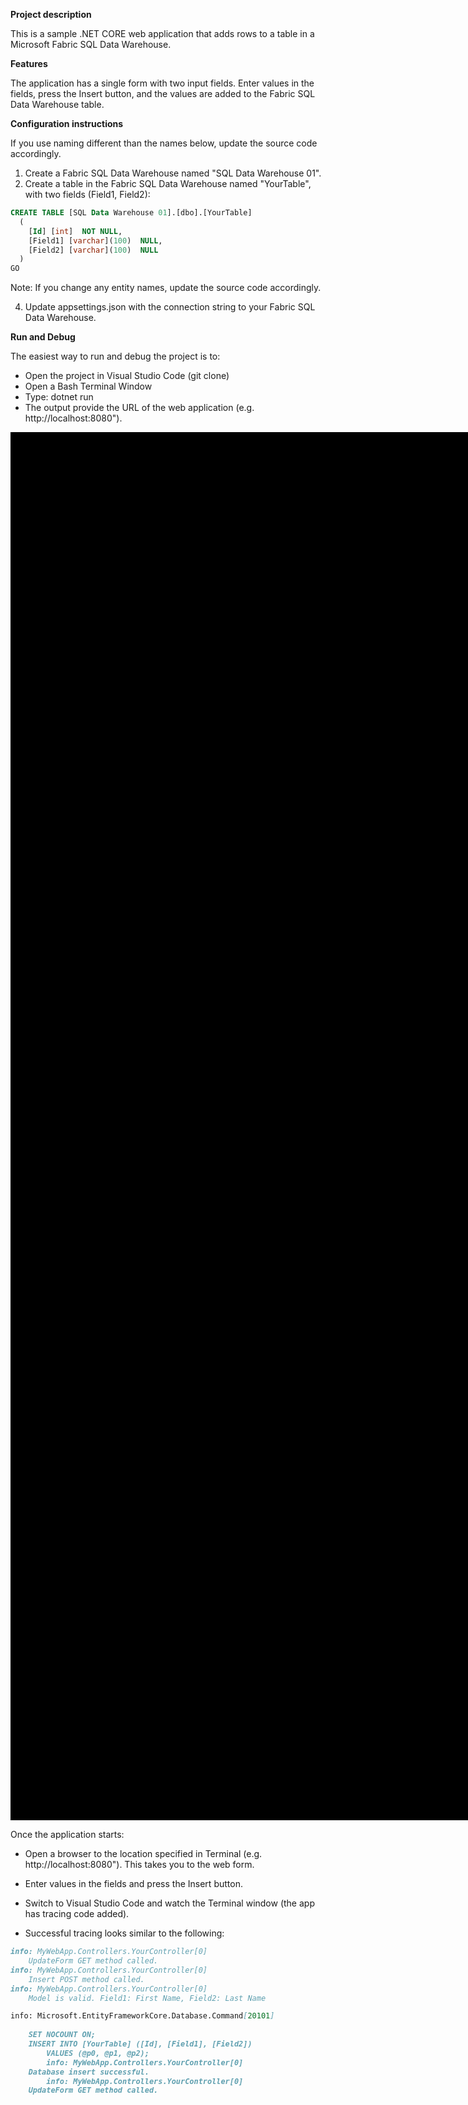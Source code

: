 **Project description**

This is a sample .NET CORE web application that adds rows to a table in a Microsoft Fabric SQL Data Warehouse.  

**Features**

The application has a single form with two input fields. Enter values in the fields, press the Insert button, and the values are added to the Fabric SQL Data Warehouse table.  


**Configuration instructions**

If you use naming different than the names below, update the source code accordingly.

1. Create a Fabric SQL Data Warehouse named "SQL Data Warehouse 01".
2. Create a table in the Fabric SQL Data Warehouse named "YourTable", with two fields (Field1, Field2):

```sql
CREATE TABLE [SQL Data Warehouse 01].[dbo].[YourTable]
  (
  	[Id] [int]  NOT NULL,
  	[Field1] [varchar](100)  NULL,
  	[Field2] [varchar](100)  NULL
  )
GO
```
Note: If you change any entity names, update the source code accordingly.
   
4. Update appsettings.json with the connection string to your Fabric SQL Data Warehouse.  

**Run and Debug**

The easiest way to run and debug the project is to:
 - Open the project in Visual Studio Code (git clone)
 - Open a Bash Terminal Window
 - Type: dotnet run
 - The output provide the URL of the web application (e.g. http://localhost:8080").
   
<img src="https://github.com/user-attachments/assets/e8eb2b8f-0bd1-459d-b7b7-7d13d1e38d0e" alt="description" width="305" height="221" style="border:1000px solid black;"/>

Once the application starts:
 - Open a browser to the location specified in Terminal (e.g. http://localhost:8080"). This takes you to the web form.
 - Enter values in the fields and press the Insert button.
 - Switch to Visual Studio Code and watch the Terminal window (the app has tracing code added).
   
 - Successful tracing looks similar to the following:
``` markdown
info: MyWebApp.Controllers.YourController[0]
    UpdateForm GET method called.
info: MyWebApp.Controllers.YourController[0]
    Insert POST method called.
info: MyWebApp.Controllers.YourController[0]
    Model is valid. Field1: First Name, Field2: Last Name

info: Microsoft.EntityFrameworkCore.Database.Command[20101]
      
    SET NOCOUNT ON;
    INSERT INTO [YourTable] ([Id], [Field1], [Field2])
        VALUES (@p0, @p1, @p2);
        info: MyWebApp.Controllers.YourController[0]
    Database insert successful.
        info: MyWebApp.Controllers.YourController[0]
    UpdateForm GET method called.
```
